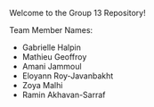 Welcome to the Group 13 Repository!

Team Member Names:
- Gabrielle Halpin
- Mathieu Geoffroy
- Amani Jammoul
- Eloyann Roy-Javanbakht
- Zoya Malhi
- Ramin Akhavan-Sarraf
